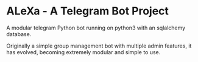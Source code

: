 # ALeXa - A Telegram Bot Project

A modular telegram Python bot running on python3 with an sqlalchemy database.

Originally a simple group management bot with multiple admin features, it has evolved, becoming extremely modular and 
simple to use.
